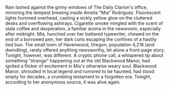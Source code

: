 Rain lashed against the grimy windows of The Daily Clarion's office, mirroring the tempest brewing inside Amelia "Mia" Rodriguez.  Fluorescent lights hummed overhead, casting a sickly yellow glow on the cluttered desks and overflowing ashtrays. Cigarette smoke mingled with the scent of stale coffee and desperation, a familiar aroma in the newsroom, especially after midnight. Mia, hunched over her battered typewriter, chewed on the end of a borrowed pen, her dark curls escaping the confines of a hastily tied bun.  The small town of Havenwood, Oregon, population 4,218 (and dwindling), rarely offered anything newsworthy, let alone a front-page story. Tonight, however, was different. A cryptic phone call, a whispered tip about something "strange" happening out at the old Blackwood Manor, had ignited a flicker of excitement in Mia's otherwise weary soul. Blackwood Manor, shrouded in local legend and rumored to be haunted, had stood empty for decades, a crumbling testament to a forgotten era. Tonight, according to her anonymous source, it was alive again.
